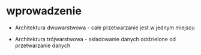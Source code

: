 # wprowadzenie

- Architektura dwuwarstwowa - całe przetwarzanie jest w jednym miejscu

- Architektura trójwarstwowa - składowanie danych oddzielone od przetwarzanie danych

